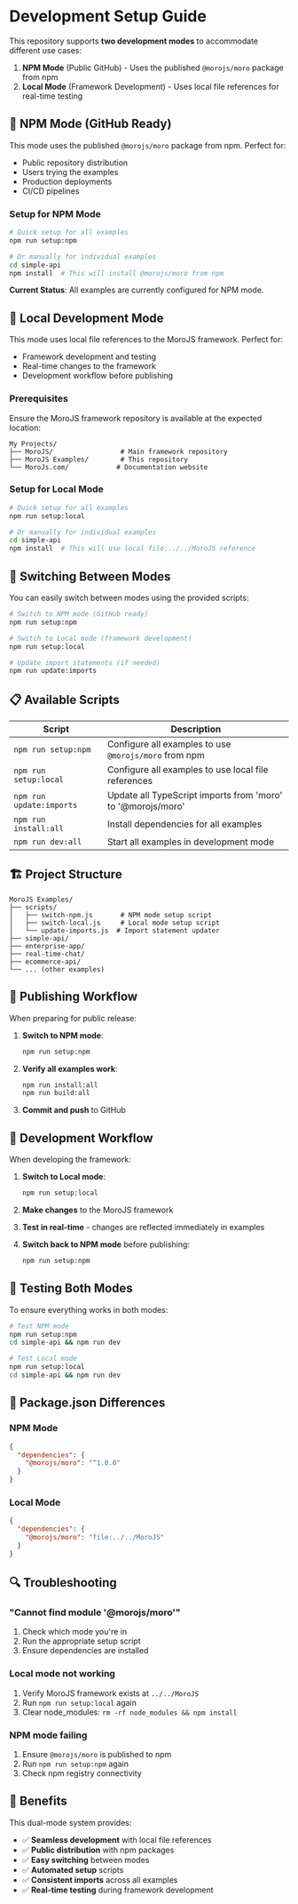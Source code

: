 # Development Setup Guide

This repository supports **two development modes** to accommodate different use cases:

1. **NPM Mode** (Public GitHub) - Uses the published `@morojs/moro` package from npm
2. **Local Mode** (Framework Development) - Uses local file references for real-time testing

## 🎯 NPM Mode (GitHub Ready)

This mode uses the published `@morojs/moro` package from npm. Perfect for:

- Public repository distribution
- Users trying the examples
- Production deployments
- CI/CD pipelines

### Setup for NPM Mode

```bash
# Quick setup for all examples
npm run setup:npm

# Or manually for individual examples
cd simple-api
npm install  # This will install @morojs/moro from npm
```

**Current Status**: All examples are currently configured for NPM mode.

## 🔧 Local Development Mode

This mode uses local file references to the MoroJS framework. Perfect for:

- Framework development and testing
- Real-time changes to the framework
- Development workflow before publishing

### Prerequisites

Ensure the MoroJS framework repository is available at the expected location:

```
My Projects/
├── MoroJS/                 # Main framework repository
├── MoroJS Examples/        # This repository
└── MoroJs.com/            # Documentation website
```

### Setup for Local Mode

```bash
# Quick setup for all examples
npm run setup:local

# Or manually for individual examples
cd simple-api
npm install  # This will use local file:../../MoroJS reference
```

## 🔄 Switching Between Modes

You can easily switch between modes using the provided scripts:

```bash
# Switch to NPM mode (GitHub ready)
npm run setup:npm

# Switch to Local mode (framework development)
npm run setup:local

# Update import statements (if needed)
npm run update:imports
```

## 📋 Available Scripts

| Script                   | Description                                                 |
| ------------------------ | ----------------------------------------------------------- |
| `npm run setup:npm`      | Configure all examples to use `@morojs/moro` from npm       |
| `npm run setup:local`    | Configure all examples to use local file references         |
| `npm run update:imports` | Update all TypeScript imports from 'moro' to '@morojs/moro' |
| `npm run install:all`    | Install dependencies for all examples                       |
| `npm run dev:all`        | Start all examples in development mode                      |

## 🏗️ Project Structure

```
MoroJS Examples/
├── scripts/
│   ├── switch-npm.js       # NPM mode setup script
│   ├── switch-local.js     # Local mode setup script
│   └── update-imports.js  # Import statement updater
├── simple-api/
├── enterprise-app/
├── real-time-chat/
├── ecommerce-api/
└── ... (other examples)
```

## 🚀 Publishing Workflow

When preparing for public release:

1. **Switch to NPM mode**:

   ```bash
   npm run setup:npm
   ```

2. **Verify all examples work**:

   ```bash
   npm run install:all
   npm run build:all
   ```

3. **Commit and push** to GitHub

## 🔧 Development Workflow

When developing the framework:

1. **Switch to Local mode**:

   ```bash
   npm run setup:local
   ```

2. **Make changes** to the MoroJS framework

3. **Test in real-time** - changes are reflected immediately in examples

4. **Switch back to NPM mode** before publishing:
   ```bash
   npm run setup:npm
   ```

## 🧪 Testing Both Modes

To ensure everything works in both modes:

```bash
# Test NPM mode
npm run setup:npm
cd simple-api && npm run dev

# Test Local mode
npm run setup:local
cd simple-api && npm run dev
```

## 📝 Package.json Differences

### NPM Mode

```json
{
  "dependencies": {
    "@morojs/moro": "^1.0.0"
  }
}
```

### Local Mode

```json
{
  "dependencies": {
    "@morojs/moro": "file:../../MoroJS"
  }
}
```

## 🔍 Troubleshooting

### "Cannot find module '@morojs/moro'"

1. Check which mode you're in
2. Run the appropriate setup script
3. Ensure dependencies are installed

### Local mode not working

1. Verify MoroJS framework exists at `../../MoroJS`
2. Run `npm run setup:local` again
3. Clear node_modules: `rm -rf node_modules && npm install`

### NPM mode failing

1. Ensure `@morojs/moro` is published to npm
2. Run `npm run setup:npm` again
3. Check npm registry connectivity

## 🎉 Benefits

This dual-mode system provides:

- ✅ **Seamless development** with local file references
- ✅ **Public distribution** with npm packages
- ✅ **Easy switching** between modes
- ✅ **Automated setup** scripts
- ✅ **Consistent imports** across all examples
- ✅ **Real-time testing** during framework development
